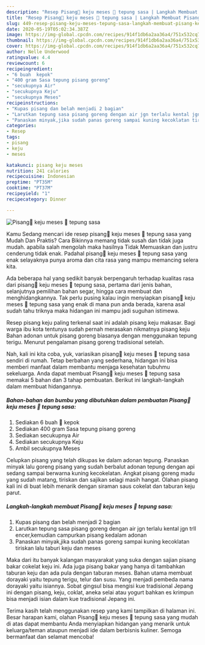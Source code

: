 ```yaml
---
description: "Resep Pisang🍌 keju meses 🍫 tepung sasa | Langkah Membuat Pisang🍌 keju meses 🍫 tepung sasa Yang Bikin Ngiler"
title: "Resep Pisang🍌 keju meses 🍫 tepung sasa | Langkah Membuat Pisang🍌 keju meses 🍫 tepung sasa Yang Bikin Ngiler"
slug: 449-resep-pisang-keju-meses-tepung-sasa-langkah-membuat-pisang-keju-meses-tepung-sasa-yang-bikin-ngiler
date: 2020-05-19T05:02:34.387Z
image: https://img-global.cpcdn.com/recipes/914f1db6a2aa36a4/751x532cq70/pisang🍌-keju-meses-🍫-tepung-sasa-foto-resep-utama.jpg
thumbnail: https://img-global.cpcdn.com/recipes/914f1db6a2aa36a4/751x532cq70/pisang🍌-keju-meses-🍫-tepung-sasa-foto-resep-utama.jpg
cover: https://img-global.cpcdn.com/recipes/914f1db6a2aa36a4/751x532cq70/pisang🍌-keju-meses-🍫-tepung-sasa-foto-resep-utama.jpg
author: Nelle Underwood
ratingvalue: 4.4
reviewcount: 6
recipeingredient:
- "6 buah  kepok"
- "400 gram Sasa tepung pisang goreng"
- "secukupnya Air"
- "secukupnya Keju"
- "secukupnya Meses"
recipeinstructions:
- "Kupas pisang dan belah menjadi 2 bagian"
- "Larutkan tepung sasa pisang goreng dengan air jgn terlalu kental jgn trll encer,kemudian campurkan pisang kedalam adonan"
- "Panaskan minyak,jika sudah panas goreng sampai kuning kecoklatan tiriskan lalu taburi keju dan meses"
categories:
- Resep
tags:
- pisang
- keju
- meses

katakunci: pisang keju meses 
nutrition: 241 calories
recipecuisine: Indonesian
preptime: "PT35M"
cooktime: "PT37M"
recipeyield: "1"
recipecategory: Dinner

---
```



![Pisang🍌 keju meses 🍫 tepung sasa](https://img-global.cpcdn.com/recipes/914f1db6a2aa36a4/751x532cq70/pisang🍌-keju-meses-🍫-tepung-sasa-foto-resep-utama.jpg)

Kamu Sedang mencari ide resep pisang🍌 keju meses 🍫 tepung sasa yang Mudah Dan Praktis? Cara Bikinnya memang tidak susah dan tidak juga mudah. apabila salah mengolah maka hasilnya Tidak Memuaskan dan justru cenderung tidak enak. Padahal pisang🍌 keju meses 🍫 tepung sasa yang enak selayaknya punya aroma dan cita rasa yang mampu memancing selera kita.

Ada beberapa hal yang sedikit banyak berpengaruh terhadap kualitas rasa dari pisang🍌 keju meses 🍫 tepung sasa, pertama dari jenis bahan, selanjutnya pemilihan bahan segar, hingga cara membuat dan menghidangkannya. Tak perlu pusing kalau ingin menyiapkan pisang🍌 keju meses 🍫 tepung sasa yang enak di mana pun anda berada, karena asal sudah tahu triknya maka hidangan ini mampu jadi suguhan istimewa.

Resep pisang keju paling terkenal saat ini adalah pisang keju makasar. Bagi warga ibu kota tentunya sudah pernah merasakan nikmatnya pisang keju Bahan adonan untuk pisang goreng biasanya dengan menggunakan tepung terigu. Menurut pengalaman pisang goreng tradisional setelah.


Nah, kali ini kita coba, yuk, variasikan pisang🍌 keju meses 🍫 tepung sasa sendiri di rumah. Tetap berbahan yang sederhana, hidangan ini bisa memberi manfaat dalam membantu menjaga kesehatan tubuhmu sekeluarga. Anda dapat membuat Pisang🍌 keju meses 🍫 tepung sasa memakai 5 bahan dan 3 tahap pembuatan. Berikut ini langkah-langkah dalam membuat hidangannya.

<!--inarticleads1-->

##### Bahan-bahan dan bumbu yang dibutuhkan dalam pembuatan Pisang🍌 keju meses 🍫 tepung sasa:

1. Sediakan 6 buah 🍌 kepok
1. Sediakan 400 gram Sasa tepung pisang goreng
1. Sediakan secukupnya Air
1. Sediakan secukupnya Keju
1. Ambil secukupnya Meses


Celupkan pisang yang telah dikupas ke dalam adonan tepung. Panaskan minyak lalu goreng pisang yang sudah berbalut adonan tepung dengan api sedang sampai berwarna kuning kecokelatan. Angkat pisang goreng madu yang sudah matang, tiriskan dan sajikan selagi masih hangat. Olahan pisang kali ini di buat lebih menarik dengan siraman saus cokelat dan taburan keju parut. 

<!--inarticleads2-->

##### Langkah-langkah membuat Pisang🍌 keju meses 🍫 tepung sasa:

1. Kupas pisang dan belah menjadi 2 bagian
1. Larutkan tepung sasa pisang goreng dengan air jgn terlalu kental jgn trll encer,kemudian campurkan pisang kedalam adonan
1. Panaskan minyak,jika sudah panas goreng sampai kuning kecoklatan tiriskan lalu taburi keju dan meses


Maka dari itu banyak kalangan masyarakat yang suka dengan sajian pisang bakar cokelat keju ini. Ada juga pisang bakar yang hanya di tambahkan taburan keju dan ada pula dengan taburan meses. Bahan utama membuat dorayaki yaitu tepung terigu, telur dan susu. Yang menjadi pembeda nama dorayaki yaitu isiannya. Sobat gingsul bisa mengisi kue tradisional Jepang ini dengan pisang, keju, coklat, aneka selai atau yogurt bahkan es krimpun bisa menjadi isian dalam kue tradisional Jepang ini. 

Terima kasih telah menggunakan resep yang kami tampilkan di halaman ini. Besar harapan kami, olahan Pisang🍌 keju meses 🍫 tepung sasa yang mudah di atas dapat membantu Anda menyiapkan hidangan yang menarik untuk keluarga/teman ataupun menjadi ide dalam berbisnis kuliner. Semoga bermanfaat dan selamat mencoba!
